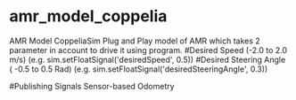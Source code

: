 # amr_model_coppelia

AMR Model CoppeliaSim
Plug and Play model of AMR which takes 2 parameter in account to drive it using program.
#Desired Speed (-2.0 to 2.0 m/s) (e.g. sim.setFloatSignal('desiredSpeed', 0.5))
#Desired Steering Angle ( -0.5 to 0.5 Rad) (e.g. sim.setFloatSignal('desiredSteeringAngle', 0.3))

#Publishing Signals
Sensor-based Odometry
#
